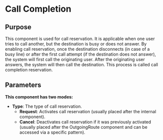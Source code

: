 # Call Completion

## Purpose

This component is used for call reservation. It is applicable when one user tries to call another, but the destination is busy or does not answer. By enabling call reservation, once the destination disconnects (in case of a busy line) or after the first call attempt (if the destination does not answer), the system will first call the originating user. After the originating user answers, the system will then call the destination. This process is called call completion reservation.

## Parameters

**This component has two modes:**

- **Type**: The type of call reservation.
  - **Request**: Activates call reservation (usually placed after the internal component).
  - **Cancel**: Deactivates call reservation if it was previously activated (usually placed after the OutgoingRoute component and can be accessed via a specific pattern).